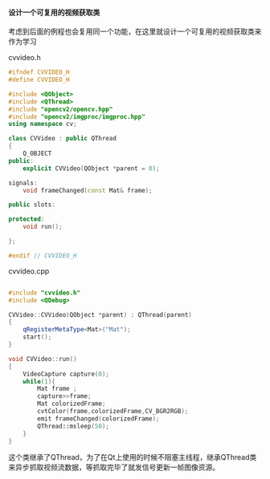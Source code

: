 #### 设计一个可复用的视频获取类
考虑到后面的例程也会复用同一个功能，在这里就设计一个可复用的视频获取类来作为学习

cvvideo.h

```c++
#ifndef CVVIDEO_H
#define CVVIDEO_H

#include <QObject>
#include <QThread>
#include "opencv2/opencv.hpp"
#include "opencv2/imgproc/imgproc.hpp"
using namespace cv;

class CVVideo : public QThread
{
    Q_OBJECT
public:
    explicit CVVideo(QObject *parent = 0);

signals:
    void frameChanged(const Mat& frame);

public slots:

protected:
    void run();

};

#endif // CVVIDEO_H
```

cvvideo.cpp

```c++

#include "cvvideo.h"
#include <QDebug>

CVVideo::CVVideo(QObject *parent) : QThread(parent)
{
    qRegisterMetaType<Mat>("Mat");
    start();
}

void CVVideo::run()
{
    VideoCapture capture(0);
    while(1){
        Mat frame ;
        capture>>frame;
        Mat colorizedFrame;
        cvtColor(frame,colorizedFrame,CV_BGR2RGB);
        emit frameChanged(colorizedFrame);
        QThread::msleep(50);
    }
}

```

这个类继承了QThread，为了在Qt上使用的时候不阻塞主线程，继承QThread类来异步抓取视频流数据，等抓取完毕了就发信号更新一帧图像资源。
